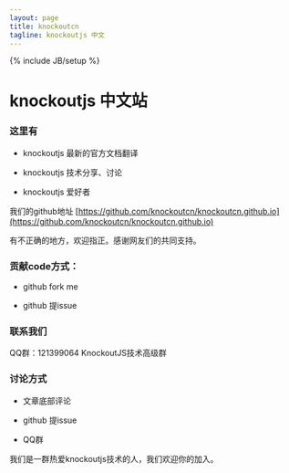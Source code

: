 ```yaml
---
layout: page
title: knockoutcn
tagline: knockoutjs 中文  
---
```

{% include JB/setup %}

# knockoutjs 中文站

### 这里有

+ knockoutjs 最新的官方文档翻译

+ knockoutjs 技术分享、讨论

+ knockoutjs 爱好者



我们的github地址 [https://github.com/knockoutcn/knockoutcn.github.io](https://github.com/knockoutcn/knockoutcn.github.io)

有不正确的地方，欢迎指正。感谢网友们的共同支持。

### 贡献code方式：

+ github fork me

+ github 提issue

### 联系我们 

QQ群：121399064 KnockoutJS技术高级群


### 讨论方式

+ 文章底部评论

+ github 提issue

+ QQ群


我们是一群热爱knockoutjs技术的人，我们欢迎你的加入。





